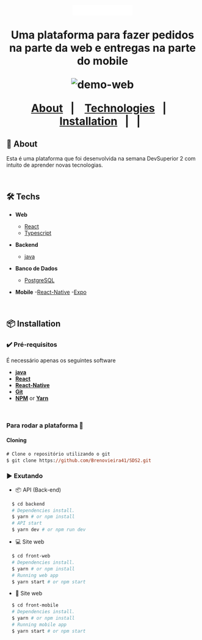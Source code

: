 <h1 align="center">
<br>

 <img src=".github/logo.png" alt="DSdelivery" />

<p align="center">
    <b ></b>Uma plataforma para fazer pedidos na parte da web </b>
    <b ></b>e entregas na parte do mobile </b>
</p>

<div align="center" >
    <img src=".github/web.gif"
    alt="demo-web" height="425">
    </div>

<p align="center">
  <a href="#bookmark-about">About</a>&nbsp;&nbsp;&nbsp;|&nbsp;&nbsp;&nbsp;
  <a href="#computer-technologies">Technologies</a>&nbsp;&nbsp;&nbsp;|&nbsp;&nbsp;&nbsp;
  <a href="#package-installation">Installation</a>&nbsp;&nbsp;&nbsp;|&nbsp;&nbsp;&nbsp;|&nbsp;&nbsp;
</p>

## :bookmark: About

Esta é uma plataforma que foi desenvolvida na semana DevSuperior 2 com intuito de
aprender novas tecnologias.

<br>

## 🛠 Techs

- **Web**

  - [React](https://reactjs.org/)
  - [Typescript](https://www.typescriptlang.org/)

- **Backend**
  - [java](https://nodejs.org/en/)

- **Banco de Dados**
  - [PostgreSQL](https://www.postgresql.org/)

- **Mobile**
  -[React-Native](https://reactnative.dev/)
  -[Expo](https://expo.io/)

<br>

## :package: Installation

### :heavy_check_mark: **Pré-requisitos**

É necessário apenas os seguintes software

- **[java](https://nodejs.org/en/)**
- **[React](https://reactjs.org/)**
- **[React-Native](https://reactnative.dev/)**
- **[Git](https://git-scm.com/)**
- **[NPM](https://www.npmjs.com/)** or **[Yarn](https://yarnpkg.com/)**

<br>

### Para rodar a plataforma  🚀

#### Cloning

```ps
# Clone o repositório utilizando o git
$ git clone https://github.com/Brenovieira41/SDS2.git
```

### :arrow_forward: **Exutando**

- :package: API (Back-end)

```sh
  $ cd backend
  # Dependencies install.
  $ yarn # or npm install
  # API start
  $ yarn dev # or npm run dev
```

- :computer: Site web

```sh
  $ cd front-web
  # Dependencies install.
  $ yarn # or npm install
  # Running web app
  $ yarn start # or npm start
```
- :iphone: Site web
```sh
  $ cd front-mobile
  # Dependencies install.
  $ yarn # or npm install
  # Running mobile app
  $ yarn start # or npm start
```